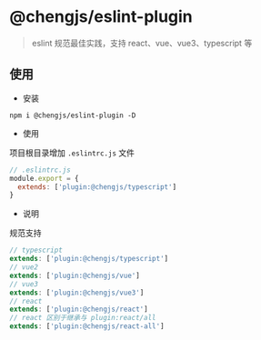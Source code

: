 # @chengjs/eslint-plugin

> eslint 规范最佳实践，支持 react、vue、vue3、typescript 等

## 使用

- 安装

```shell
npm i @chengjs/eslint-plugin -D
```

- 使用

项目根目录增加 `.eslintrc.js` 文件

```js
// .eslintrc.js
module.export = {
  extends: ['plugin:@chengjs/typescript']
}
```

- 说明

规范支持

```js
// typescript
extends: ['plugin:@chengjs/typescript']
// vue2
extends: ['plugin:@chengjs/vue']
// vue3
extends: ['plugin:@chengjs/vue3']
// react
extends: ['plugin:@chengjs/react']
// react 区别于继承与 plugin:react/all
extends: ['plugin:@chengjs/react-all']
```
